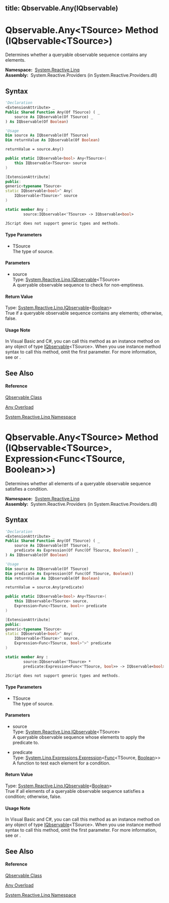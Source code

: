 title: Qbservable.Any<TSource>(IQbservable<TSource>)
---
# Qbservable.Any\<TSource\> Method (IQbservable\<TSource\>)

Determines whether a queryable observable sequence contains any elements.

**Namespace:**  [System.Reactive.Linq](System.Reactive.Linq/System.Reactive.Linq)  
**Assembly:**  System.Reactive.Providers (in System.Reactive.Providers.dll)

## Syntax

```vb
'Declaration
<ExtensionAttribute> _
Public Shared Function Any(Of TSource) ( _
    source As IQbservable(Of TSource) _
) As IQbservable(Of Boolean)
```

```vb
'Usage
Dim source As IQbservable(Of TSource)
Dim returnValue As IQbservable(Of Boolean)

returnValue = source.Any()
```

```csharp
public static IQbservable<bool> Any<TSource>(
    this IQbservable<TSource> source
)
```

```c++
[ExtensionAttribute]
public:
generic<typename TSource>
static IQbservable<bool>^ Any(
    IQbservable<TSource>^ source
)
```

```fsharp
static member Any : 
        source:IQbservable<'TSource> -> IQbservable<bool> 
```

```javascript
JScript does not support generic types and methods.
```

#### Type Parameters

- TSource  
  The type of source.

#### Parameters

- source  
  Type: [System.Reactive.Linq.IQbservable](IQbservable/IQbservable(TSource))\<TSource\>  
  A queryable observable sequence to check for non-emptiness.

#### Return Value

Type: [System.Reactive.Linq.IQbservable](IQbservable/IQbservable(TSource))\<[Boolean](https://msdn.microsoft.com/en-us/library/a28wyd50)\>  
True if a queryable observable sequence contains any elements; otherwise, false.

#### Usage Note

In Visual Basic and C\#, you can call this method as an instance method on any object of type [IQbservable](IQbservable/IQbservable(TSource))\<TSource\>. When you use instance method syntax to call this method, omit the first parameter. For more information, see [](https://msdn.microsoft.com/en-us/library/Bb384936) or [](https://msdn.microsoft.com/en-us/library/Bb383977).

## See Also

#### Reference

[Qbservable Class](Qbservable/Qbservable)

[Any Overload](Any/Qbservable.Any)

[System.Reactive.Linq Namespace](System.Reactive.Linq/System.Reactive.Linq)

# Qbservable.Any\<TSource\> Method (IQbservable\<TSource\>, Expression\<Func\<TSource, Boolean\>\>)

Determines whether all elements of a queryable observable sequence satisfies a condition.

**Namespace:**  [System.Reactive.Linq](System.Reactive.Linq/System.Reactive.Linq)  
**Assembly:**  System.Reactive.Providers (in System.Reactive.Providers.dll)

## Syntax

```vb
'Declaration
<ExtensionAttribute> _
Public Shared Function Any(Of TSource) ( _
    source As IQbservable(Of TSource), _
    predicate As Expression(Of Func(Of TSource, Boolean)) _
) As IQbservable(Of Boolean)
```

```vb
'Usage
Dim source As IQbservable(Of TSource)
Dim predicate As Expression(Of Func(Of TSource, Boolean))
Dim returnValue As IQbservable(Of Boolean)

returnValue = source.Any(predicate)
```

```csharp
public static IQbservable<bool> Any<TSource>(
    this IQbservable<TSource> source,
    Expression<Func<TSource, bool>> predicate
)
```

```c++
[ExtensionAttribute]
public:
generic<typename TSource>
static IQbservable<bool>^ Any(
    IQbservable<TSource>^ source, 
    Expression<Func<TSource, bool>^>^ predicate
)
```

```fsharp
static member Any : 
        source:IQbservable<'TSource> * 
        predicate:Expression<Func<'TSource, bool>> -> IQbservable<bool> 
```

```javascript
JScript does not support generic types and methods.
```

#### Type Parameters

- TSource  
  The type of source.

#### Parameters

- source  
  Type: [System.Reactive.Linq.IQbservable](IQbservable/IQbservable(TSource))\<TSource\>  
  A queryable observable sequence whose elements to apply the predicate to.

- predicate  
  Type: [System.Linq.Expressions.Expression](https://msdn.microsoft.com/en-us/library/Bb335710)\<[Func](https://msdn.microsoft.com/en-us/library/Bb549151)\<TSource, [Boolean](https://msdn.microsoft.com/en-us/library/a28wyd50)\>\>  
  A function to test each element for a condition.

#### Return Value

Type: [System.Reactive.Linq.IQbservable](IQbservable/IQbservable(TSource))\<[Boolean](https://msdn.microsoft.com/en-us/library/a28wyd50)\>  
True if all elements of a queryable observable sequence satisfies a condition; otherwise, false.

#### Usage Note

In Visual Basic and C\#, you can call this method as an instance method on any object of type [IQbservable](IQbservable/IQbservable(TSource))\<TSource\>. When you use instance method syntax to call this method, omit the first parameter. For more information, see [](https://msdn.microsoft.com/en-us/library/Bb384936) or [](https://msdn.microsoft.com/en-us/library/Bb383977).

## See Also

#### Reference

[Qbservable Class](Qbservable/Qbservable)

[Any Overload](Any/Qbservable.Any)

[System.Reactive.Linq Namespace](System.Reactive.Linq/System.Reactive.Linq)
